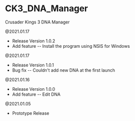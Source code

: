 # CK3_DNA_Manager
Crusader Kings 3 DNA Manager

@2021.01.17
 - Release Version 1.0.2
 - Add feature
  -- Install the program using NSIS for Windows

@2021.01.17
 - Release Version 1.0.1
 - Bug fix
  -- Couldn't add new DNA at the first launch

@2021.01.16
 - Release Version 1.0.0
 - Add feature
  -- Edit DNA

@2021.01.05
 - Prototype Release